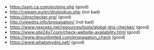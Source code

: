 * https://asm.ca.com/en/ping.php (good)
* http://ceipam.eu/en/dnslookup.php (not bad)
* https://dnschecker.org/ (good)
* http://viewdns.info/propagation/ (not bad)
* https://www.nexcess.net/resources/tools/global-dns-checker/ (good)
* https://www.site24x7.com/check-website-availability.html (good)
* https://www.dnsunlimited.com/propagation_check (good)
* https://www.whatsmydns.net/ (good)
